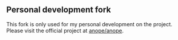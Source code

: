 ## Personal development fork
This fork is only used for my personal development on the project.  
Please visit the official project at [anope/anope](https://github.com/anope/anope).
